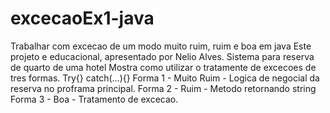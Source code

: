 # excecaoEx1-java
Trabalhar com excecao de um modo muito ruim, ruim e boa em java
Este projeto e educacional, apresentado por Nelio Alves.
Sistema para reserva de quarto de uma hotel
Mostra como utilizar o tratamente de excecoes de tres formas. Try{} catch(...){}
Forma 1 - Muito Ruim - Logica de negocial da reserva no proframa principal.
Forma 2 - Ruim - Metodo retornando string
Forma 3 - Boa - Tratamento de excecao.
